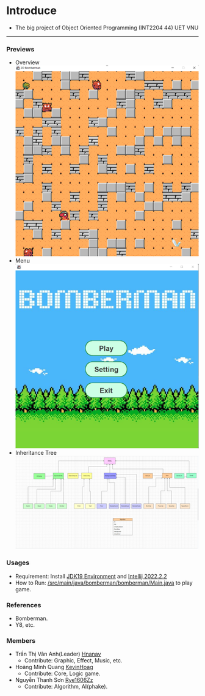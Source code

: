 # Introduce
- The big project of Object Oriented Programming (INT2204 44) UET VNU
- --
### Previews
- Overview 
![play](https://github.com/Hnanav/Bomberman-The-OOP-big-project/blob/master/play.png)
- Menu
![Screenshot 2022-10-12 at 10 50 39 PM](https://github.com/Hnanav/Bomberman-The-OOP-big-project/blob/master/Screenshot%202022-10-12%20225039.png)
- Inheritance Tree
![UMLdiagram](https://github.com/Hnanav/Bomberman-The-OOP-big-project/blob/master/InheritanceTree.png)
### Usages
- Requirement: Install [JDK19 Environment](https://www.oracle.com/java/technologies/downloads/#java19) and [Intellij 2022.2.2](https://www.jetbrains.com/idea/download/#section=windows)
- How to Run: [/src/main/java/bomberman/bomberman/Main.java](https://github.com/Hnanav/Bomberman-The-OOP-big-project/blob/master/Bomberman/src/main/java/bomberman/bomberman/Main.java) to play game.
### References
- Bomberman.
- Y8, etc.
### Members
- Trần Thị Vân Anh(Leader) [Hnanav](https://github.com/Hnanav)
  * Contribute: Graphic, Effect, Music, etc.
- Hoàng Minh Quang [KevinHoag](https://github.com/KevinHoag)
  * Contribute: Core, Logic game.
- Nguyễn Thanh Sơn [Rye1606Zz](https://github.com/thanhsonopera)
  * Contribute: Algorithm, AI(phake).

